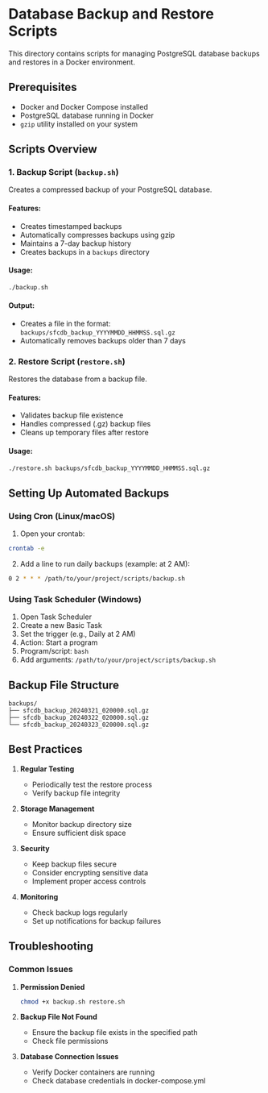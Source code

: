 # Database Backup and Restore Scripts

This directory contains scripts for managing PostgreSQL database backups and restores in a Docker environment.

## Prerequisites

- Docker and Docker Compose installed
- PostgreSQL database running in Docker
- `gzip` utility installed on your system

## Scripts Overview

### 1. Backup Script (`backup.sh`)

Creates a compressed backup of your PostgreSQL database.

#### Features:
- Creates timestamped backups
- Automatically compresses backups using gzip
- Maintains a 7-day backup history
- Creates backups in a `backups` directory

#### Usage:
```bash
./backup.sh
```

#### Output:
- Creates a file in the format: `backups/sfcdb_backup_YYYYMMDD_HHMMSS.sql.gz`
- Automatically removes backups older than 7 days

### 2. Restore Script (`restore.sh`)

Restores the database from a backup file.

#### Features:
- Validates backup file existence
- Handles compressed (.gz) backup files
- Cleans up temporary files after restore

#### Usage:
```bash
./restore.sh backups/sfcdb_backup_YYYYMMDD_HHMMSS.sql.gz
```

## Setting Up Automated Backups

### Using Cron (Linux/macOS)

1. Open your crontab:
```bash
crontab -e
```

2. Add a line to run daily backups (example: at 2 AM):
```bash
0 2 * * * /path/to/your/project/scripts/backup.sh
```

### Using Task Scheduler (Windows)

1. Open Task Scheduler
2. Create a new Basic Task
3. Set the trigger (e.g., Daily at 2 AM)
4. Action: Start a program
5. Program/script: `bash`
6. Add arguments: `/path/to/your/project/scripts/backup.sh`

## Backup File Structure

```
backups/
├── sfcdb_backup_20240321_020000.sql.gz
├── sfcdb_backup_20240322_020000.sql.gz
└── sfcdb_backup_20240323_020000.sql.gz
```

## Best Practices

1. **Regular Testing**
   - Periodically test the restore process
   - Verify backup file integrity

2. **Storage Management**
   - Monitor backup directory size
   - Ensure sufficient disk space

3. **Security**
   - Keep backup files secure
   - Consider encrypting sensitive data
   - Implement proper access controls

4. **Monitoring**
   - Check backup logs regularly
   - Set up notifications for backup failures

## Troubleshooting

### Common Issues

1. **Permission Denied**
   ```bash
   chmod +x backup.sh restore.sh
   ```

2. **Backup File Not Found**
   - Ensure the backup file exists in the specified path
   - Check file permissions

3. **Database Connection Issues**
   - Verify Docker containers are running
   - Check database credentials in docker-compose.yml

